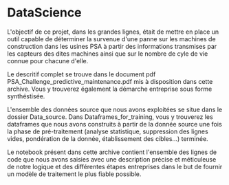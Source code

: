 # DataScience
L'objectif de ce projet, dans les grandes lignes, était de mettre en place un outil capable de déterminer la survenue d'une panne sur les machines de construction dans les usines PSA à partir des informations transmises par les capteurs des dites machines ainsi que sur le nombre de cyle de vie connue pour chacune d'elle.

Le descritif complet se trouve dans le document pdf PSA_Challenge_predictive_maintenance.pdf mis à disposition dans cette archive. Vous y trouverez également la démarche entreprise sous forme synthéstisée.

L'ensemble des données source que nous avons exploitées se situe dans le dossier Data_source. Dans Dataframes_for_training, vous y trouverez les dataframes que nous avons construits à partir de la donnée source une fois la phase de pré-traitement (analyse statistique, suppression des lignes vides, pondération de la donnée, établissement des cibles...) terminée.

Le notebook présent dans cette archive contient l'ensemble des lignes de code que nous avons saisies avec une description précise et méticuleuse de notre logique et des différentes étapes entreprises dans le but de fournir un modèle de traitement le plus fiable possible.
